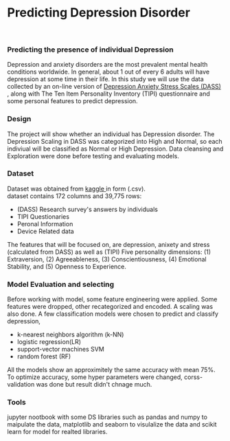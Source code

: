 # Predicting Depression Disorder
<br/>
<h3> Predicting the presence of individual Depression </h3>
Depression and anxiety disorders are the most prevalent mental health conditions worldwide. In general‚ about 1 out of every 6 adults will have depression at some time in their life. 
In this study we will use the data collected by an on-line version of  <a href='https://www.psytoolkit.org/survey-library/depression-anxiety-stress-dass.html'>Depression Anxiety Stress Scales (DASS) </a> , along with The Ten Item Personality Inventory (TIPI) questionnaire and some personal features to predict depression.
  <h3>Design</h3>
  The project will show whether an individual has Depression disorder. The Depression Scaling in DASS was categorized into High and Normal, so each indiviual will  be classified as Normal or High Depression.  Data cleansing and Exploration were done before testing and evaluating models.
  <h3>Dataset</h3>
 Dataset was obtained from  <a href='https://www.kaggle.com/yamqwe/depression-anxiety-stress-scales'>kaggle </a> in form (.csv). 
  <br/> dataset contains 172 columns and 39,775 rows:
  <ul>
    <li>(DASS) Research survey's answers by individuals </li>
    <li>TIPI Questionaries</li>
    <li>Peronal Information</li>
  <li>Device Related data</li>
  </ul>
  The features that will be focused on, are depression, anixety and stress (calculated from DASS) as well as (TIPI) Five personality dimensions: (1) Extraversion, (2) Agreeableness, (3) Conscientiousness, (4) Emotional Stability, and (5) Openness to Experience. 
  <h3>Model Evaluation and selecting</h3>
  Before working with model, some feature engineering were applied. Some features were dropped, other recategorized and encoded.
  A scaling was also done.
    A few classification models were chosen to predict and classify depression,
      <ul>
    <li> k-nearest neighbors algorithm (k-NN) </li>
    <li>logistic regression(LR)</li>
    <li>support-vector machines SVM</li>
  <li>random forest (RF)</li>
  </ul>
    All the models show an approximitely the same accuracy with mean 75%. To optimize accuracy, some hyper parameters were changed, corss-validation was done but result didn't chnage much.
  <h3>Tools</h3>
  jupyter nootbook with some DS libraries such as pandas and numpy to maipulate the data, matplotlib and seaborn to visulalize the data and
scikit learn for model for realted libraries. 
